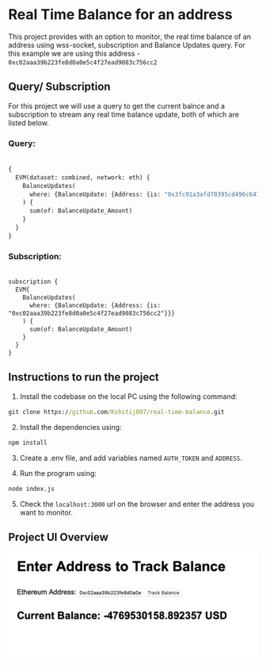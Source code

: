 # Real Time Balance for an address

This project provides with an option to monitor, the real time balance of an address using wss-socket, subscription and Balance Updates query. For this example we are using this address - `0xc02aaa39b223fe8d0a0e5c4f27ead9083c756cc2`

## Query/ Subscription

For this project we will use a query to get the current balnce and a subscription to stream any real time balance update, both of which are listed below.

### Query:

``` graphql

{
  EVM(dataset: combined, network: eth) {
    BalanceUpdates(
      where: {BalanceUpdate: {Address: {is: "0x3fc91a3afd70395cd496c647d5a6cc9d4b2b7fad"}}}
    ) {
      sum(of: BalanceUpdate_Amount)
    }
  }
}

```

### Subscription:

``` graphgl

subscription {
  EVM{
    BalanceUpdates(
      where: {BalanceUpdate: {Address: {is: "0xc02aaa39b223fe8d0a0e5c4f27ead9083c756cc2"}}}
    ) {
      sum(of: BalanceUpdate_Amount)
    }
  }
}

```

## Instructions to run the project

1. Install the codebase on the local PC using the following command:

```cmd
git clone https://github.com/Kshitij0O7/real-time-balance.git
```

2. Install the dependencies using:
```cmd
npm install
```

3. Create a .env file, and add variables named `AUTH_TOKEN` and `ADDRESS`.

4. Run the program using:
``` cmd
node index.js
```

5. Check the `localhost:3000` url on the browser and enter the address you want to monitor.

## Project UI Overview

![Project UI](./images/image.png)